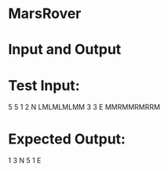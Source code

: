 # MarsRover

# Input and Output
# Test Input:
5 5
1 2 N 
LMLMLMLMM 
3 3 E
MMRMMRMRRM
# Expected Output: 
1 3 N
5 1 E
